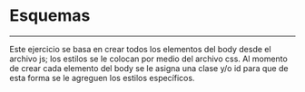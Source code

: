 # Esquemas
-----------------------
Este ejercicio se basa en crear todos los elementos del body desde el archivo js; los estilos se le colocan por medio del archivo css.
Al momento de crear cada elemento del body se le asigna una clase y/o id para que de esta forma se le agreguen los estilos específicos.

